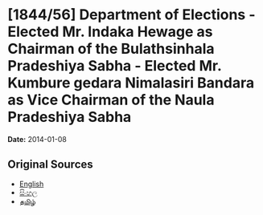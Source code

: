 # [1844/56] Department of Elections - Elected Mr. Indaka Hewage as Chairman of the Bulathsinhala Pradeshiya Sabha - Elected Mr. Kumbure gedara Nimalasiri Bandara as Vice Chairman of the Naula Pradeshiya Sabha

**Date:** 2014-01-08

## Original Sources

- [English](https://documents.gov.lk/view/extra-gazettes/2014/1/1844-56_E.pdf)
- [සිංහල](https://documents.gov.lk/view/extra-gazettes/2014/1/1844-56_S.pdf)
- [தமிழ்](https://documents.gov.lk/view/extra-gazettes/2014/1/1844-56_T.pdf)
